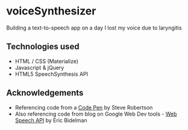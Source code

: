 # voiceSynthesizer
Building a text-to-speech app on a day I lost my voice due to laryngitis

## Technologies used
- HTML / CSS (Materialize)
- Javascript & jQuery
- HTML5 SpeechSynthesis API

## Acknowledgements
- Referencing code from a [Code Pen](https://codepen.io/SteveJRobertson/pen/emGWaR?editors=1010) by Steve Robertson
- Also referencing code from blog on Google Web Dev tools - [Web Speech API](https://developers.google.com/web/updates/2014/01/Web-apps-that-talk-Introduction-to-the-Speech-Synthesis-API) by Eric Bidelman
